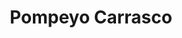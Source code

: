 ---
title: "Pompeyo Carrasco"
url: /nunoa/pompeyo-carrasco-avenida-irarrazaval-2/
shop: Autohaus
---